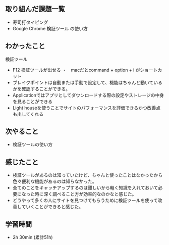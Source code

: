 ## 取り組んだ課題一覧

- 寿司打タイピング
- Google Chrome 検証ツール の使い方

## わかったこと
検証ツール
-  F12 検証ツールが出せる ・　macだとcommand + option + i がショートカット
- ブレイクポイントは自動または手動で設定して、機能はちゃんと動いているかを確認することができる。
- Applicationではアプリとしてダウンロードする際の設定やストレージの中身を見ることができる
- Light houseを使うことでサイトのパフォーマンスを評価できるかつ改善点も出してくれる
  
## 次やること
- 検証ツールの使い方

## 感じたこと
- 検証ツールがあるのは知っていたけど、ちゃんと使ったことはなかったから色々便利な機能があるのは知らなかった。
- 全てのことをキャッチアップするのは難しいから軽く知識を入れておいて必要になった時に深く調べること方が効率的なのかなと感じた。
- どうやって多くの人にサイトを見つけてもらうために検証ツールを使って改善していくことができると感じた。


## 学習時間 
- 2h 30min  (累計51h)
